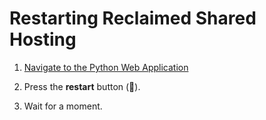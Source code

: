 # Restarting Reclaimed Shared Hosting

1. [Navigate to the Python Web Application](https://cpanel.bikinikill.reclaimhosting.com/cpsess3960653881/frontend/paper_lantern/lveversion/python-selector.html.tt?login=1&post_login=13071775752754)

2. Press the **restart** button (&#128260;).

3. Wait for a moment.